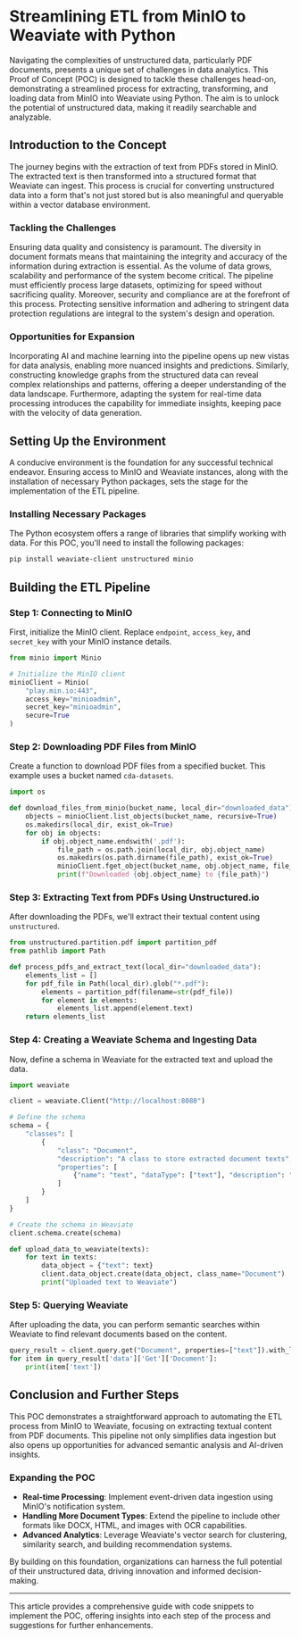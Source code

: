 # Streamlining ETL from MinIO to Weaviate with Python

Navigating the complexities of unstructured data, particularly PDF documents, presents a unique set of challenges in data analytics. This Proof of Concept (POC) is designed to tackle these challenges head-on, demonstrating a streamlined process for extracting, transforming, and loading data from MinIO into Weaviate using Python. The aim is to unlock the potential of unstructured data, making it readily searchable and analyzable.

## Introduction to the Concept

The journey begins with the extraction of text from PDFs stored in MinIO. The extracted text is then transformed into a structured format that Weaviate can ingest. This process is crucial for converting unstructured data into a form that's not just stored but is also meaningful and queryable within a vector database environment. 

### Tackling the Challenges

Ensuring data quality and consistency is paramount. The diversity in document formats means that maintaining the integrity and accuracy of the information during extraction is essential. As the volume of data grows, scalability and performance of the system become critical. The pipeline must efficiently process large datasets, optimizing for speed without sacrificing quality. Moreover, security and compliance are at the forefront of this process. Protecting sensitive information and adhering to stringent data protection regulations are integral to the system's design and operation.

### Opportunities for Expansion

Incorporating AI and machine learning into the pipeline opens up new vistas for data analysis, enabling more nuanced insights and predictions. Similarly, constructing knowledge graphs from the structured data can reveal complex relationships and patterns, offering a deeper understanding of the data landscape. Furthermore, adapting the system for real-time data processing introduces the capability for immediate insights, keeping pace with the velocity of data generation.

## Setting Up the Environment

A conducive environment is the foundation for any successful technical endeavor. Ensuring access to MinIO and Weaviate instances, along with the installation of necessary Python packages, sets the stage for the implementation of the ETL pipeline.

### Installing Necessary Packages

The Python ecosystem offers a range of libraries that simplify working with data. For this POC, you'll need to install the following packages:

```bash
pip install weaviate-client unstructured minio
```

## Building the ETL Pipeline

### Step 1: Connecting to MinIO

First, initialize the MinIO client. Replace `endpoint`, `access_key`, and `secret_key` with your MinIO instance details.

```python
from minio import Minio

# Initialize the MinIO client
minioClient = Minio(
    "play.min.io:443",
    access_key="minioadmin",
    secret_key="minioadmin",
    secure=True
)
```

### Step 2: Downloading PDF Files from MinIO

Create a function to download PDF files from a specified bucket. This example uses a bucket named `cda-datasets`.

```python
import os

def download_files_from_minio(bucket_name, local_dir="downloaded_data"):
    objects = minioClient.list_objects(bucket_name, recursive=True)
    os.makedirs(local_dir, exist_ok=True)
    for obj in objects:
        if obj.object_name.endswith('.pdf'):
            file_path = os.path.join(local_dir, obj.object_name)
            os.makedirs(os.path.dirname(file_path), exist_ok=True)
            minioClient.fget_object(bucket_name, obj.object_name, file_path)
            print(f"Downloaded {obj.object_name} to {file_path}")
```

### Step 3: Extracting Text from PDFs Using Unstructured.io

After downloading the PDFs, we'll extract their textual content using `unstructured`.

```python
from unstructured.partition.pdf import partition_pdf
from pathlib import Path

def process_pdfs_and_extract_text(local_dir="downloaded_data"):
    elements_list = []
    for pdf_file in Path(local_dir).glob("*.pdf"):
        elements = partition_pdf(filename=str(pdf_file))
        for element in elements:
            elements_list.append(element.text)
    return elements_list
```

### Step 4: Creating a Weaviate Schema and Ingesting Data

Now, define a schema in Weaviate for the extracted text and upload the data.

```python
import weaviate

client = weaviate.Client("http://localhost:8080")

# Define the schema
schema = {
    "classes": [
        {
            "class": "Document",
            "description": "A class to store extracted document texts",
            "properties": [
                {"name": "text", "dataType": ["text"], "description": "The text of the document"}
            ]
        }
    ]
}

# Create the schema in Weaviate
client.schema.create(schema)

def upload_data_to_weaviate(texts):
    for text in texts:
        data_object = {"text": text}
        client.data_object.create(data_object, class_name="Document")
        print("Uploaded text to Weaviate")
```

### Step 5: Querying Weaviate

After uploading the data, you can perform semantic searches within Weaviate to find relevant documents based on the content.

```python
query_result = client.query.get("Document", properties=["text"]).with_limit(10).do()
for item in query_result['data']['Get']['Document']:
    print(item['text'])
```

## Conclusion and Further Steps

This POC demonstrates a straightforward approach to automating the ETL process from MinIO to Weaviate, focusing on extracting textual content from PDF documents. This pipeline not only simplifies data ingestion but also opens up opportunities for advanced semantic analysis and AI-driven insights.

### Expanding the POC

- **Real-time Processing**: Implement event-driven data ingestion using MinIO's notification system.
- **Handling More Document Types**: Extend the pipeline to include other formats like DOCX, HTML, and images with OCR capabilities.
- **Advanced Analytics**: Leverage Weaviate's vector search for clustering, similarity search, and building recommendation systems.

By building on this foundation, organizations can harness the full potential of their unstructured data, driving innovation and informed decision-making.

---

This article provides a comprehensive guide with code snippets to implement the POC, offering insights into each step of the process and suggestions for further enhancements.